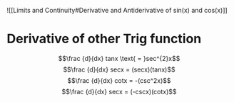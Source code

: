 ![[Limits and Continuity#Derivative and Antiderivative of sin(x) and cos(x)]]

# Derivative of other Trig function

$$\frac {d}{dx}  tanx \text{ = }sec^{2}x$$
$$\frac {d}{dx} secx = (secx)(tanx)$$
$$\frac {d}{dx} cotx = -(csc^2x)$$
$$\frac {d}{dx} secx = (-cscx)(cotx)$$
